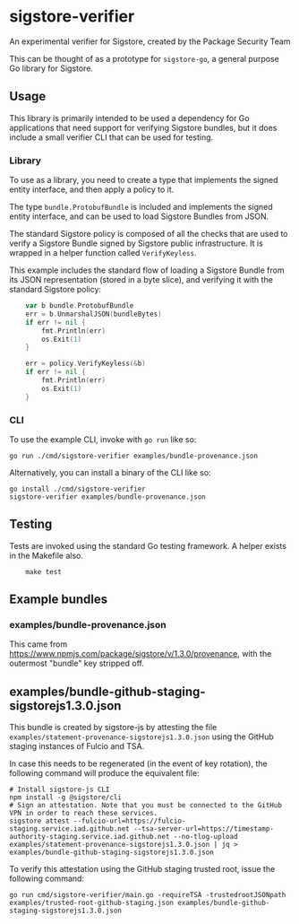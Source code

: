 # sigstore-verifier

An experimental verifier for Sigstore, created by the Package Security Team

This can be thought of as a prototype for `sigstore-go`, a general purpose Go library for Sigstore.

## Usage

This library is primarily intended to be used a dependency for Go applications that need support for verifying Sigstore bundles, but it does include a small verifier CLI that can be used for testing.

### Library

To use as a library, you need to create a type that implements the signed entity interface, and then apply a policy to it.

The type `bundle.ProtobufBundle` is included and implements the signed entity interface, and can be used to load Sigstore Bundles from JSON.

The standard Sigstore policy is composed of all the checks that are used to verify a Sigstore Bundle signed by Sigstore public infrastructure. It is wrapped in a helper function called `VerifyKeyless`.

This example includes the standard flow of loading a Sigstore Bundle from its JSON representation (stored in a byte slice), and verifying it with the standard Sigstore policy:

```go
	var b bundle.ProtobufBundle
	err = b.UnmarshalJSON(bundleBytes)
	if err != nil {
		fmt.Println(err)
		os.Exit(1)
	}

	err = policy.VerifyKeyless(&b)
	if err != nil {
		fmt.Println(err)
		os.Exit(1)
	}
```

### CLI

To use the example CLI, invoke with `go run` like so:

```shell
go run ./cmd/sigstore-verifier examples/bundle-provenance.json
```

Alternatively, you can install a binary of the CLI like so:

```shell
go install ./cmd/sigstore-verifier
sigstore-verifier examples/bundle-provenance.json
```

## Testing

Tests are invoked using the standard Go testing framework. A helper exists in the Makefile also.

```shell
    make test
```

## Example bundles

### examples/bundle-provenance.json

This came from https://www.npmjs.com/package/sigstore/v/1.3.0/provenance, with the outermost "bundle" key stripped off.

## examples/bundle-github-staging-sigstorejs1.3.0.json

This bundle is created by sigstore-js by attesting the file `examples/statement-provenance-sigstorejs1.3.0.json` using the GitHub staging instances of Fulcio and TSA.

In case this needs to be regenerated (in the event of key rotation), the following command will produce the equivalent file:

```shell
# Install sigstore-js CLI
npm install -g @sigstore/cli
# Sign an attestation. Note that you must be connected to the GitHub VPN in order to reach these services.
sigstore attest --fulcio-url=https://fulcio-staging.service.iad.github.net --tsa-server-url=https://timestamp-authority-staging.service.iad.github.net --no-tlog-upload examples/statement-provenance-sigstorejs1.3.0.json | jq > examples/bundle-github-staging-sigstorejs1.3.0.json
```

To verify this attestation using the GitHub staging trusted root, issue the following command:

```shell
go run cmd/sigstore-verifier/main.go -requireTSA -trustedrootJSONpath examples/trusted-root-github-staging.json examples/bundle-github-staging-sigstorejs1.3.0.json
```
